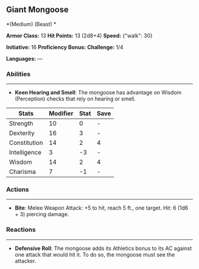 ## Giant Mongoose
*(Medium) (Beast) *

**Armor Class:** 13
**Hit Points:** 13 (2d8+4)
**Speed:** {"walk": 30}

**Initiative:** 16
**Proficiency Bonus:**
**Challenge:** 1/4

**Languages:** —

### Abilities
 --- 
- **Keen Hearing and Smell**: The mongoose has advantage on Wisdom (Perception) checks that rely on hearing or smell.



| Stats | Modifier | Stat | Save
| ---- | ---- | ---- | ---- |
| Strength | 10 | 0 | - |
| Dexterity | 16 | 3 | - |
| Constitution | 14 | 2 | 4 |
| Intelligence | 3 | -3 | - |
| Wisdom | 14 | 2 | 4 |
| Charisma | 7 | -1 | - |

### Actions
 --- 
- **Bite**: Melee Weapon Attack: +5 to hit, reach 5 ft., one target. Hit: 6 (1d6 + 3) piercing damage.

### Reactions
 --- 
- **Defensive Roll**: The mongoose adds its Athletics bonus to its AC against one attack that would hit it. To do so, the mongoose must see the attacker.

